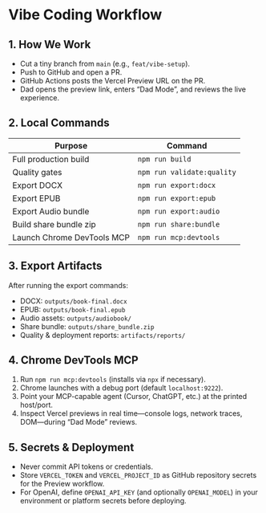 # Vibe Coding Workflow

## 1. How We Work
- Cut a tiny branch from `main` (e.g., `feat/vibe-setup`).
- Push to GitHub and open a PR.
- GitHub Actions posts the Vercel Preview URL on the PR.
- Dad opens the preview link, enters “Dad Mode”, and reviews the live experience.

## 2. Local Commands
| Purpose | Command |
| --- | --- |
| Full production build | `npm run build` |
| Quality gates | `npm run validate:quality` |
| Export DOCX | `npm run export:docx` |
| Export EPUB | `npm run export:epub` |
| Export Audio bundle | `npm run export:audio` |
| Build share bundle zip | `npm run share:bundle` |
| Launch Chrome DevTools MCP | `npm run mcp:devtools` |

## 3. Export Artifacts
After running the export commands:
- DOCX: `outputs/book-final.docx`
- EPUB: `outputs/book-final.epub`
- Audio assets: `outputs/audiobook/`
- Share bundle: `outputs/share_bundle.zip`
- Quality & deployment reports: `artifacts/reports/`

## 4. Chrome DevTools MCP
1. Run `npm run mcp:devtools` (installs via `npx` if necessary).
2. Chrome launches with a debug port (default `localhost:9222`).
3. Point your MCP-capable agent (Cursor, ChatGPT, etc.) at the printed host/port.
4. Inspect Vercel previews in real time—console logs, network traces, DOM—during “Dad Mode” reviews.

## 5. Secrets & Deployment
- Never commit API tokens or credentials.
- Store `VERCEL_TOKEN` and `VERCEL_PROJECT_ID` as GitHub repository secrets for the Preview workflow.
- For OpenAI, define `OPENAI_API_KEY` (and optionally `OPENAI_MODEL`) in your environment or platform secrets before deploying.
